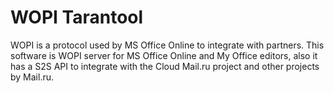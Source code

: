 WOPI Tarantool
==============

WOPI is a protocol used by MS Office Online to integrate with partners. This software is WOPI server for MS Office Online and My Office editors, also it has a S2S API to integrate with the Cloud Mail.ru project and other projects by Mail.ru.
